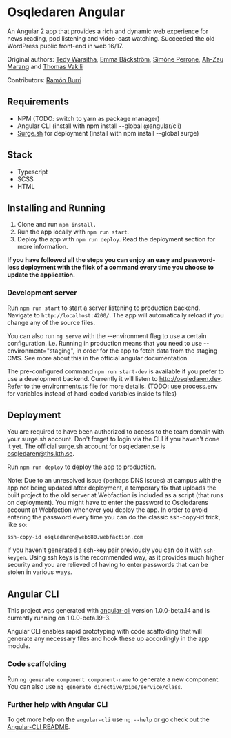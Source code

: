 # Osqledaren Angular
An Angular 2 app that provides a rich and dynamic web experience for news reading, pod listening and video-cast watching. Succeeded the old WordPress public front-end in web 16/17.

Original authors: [Tedy Warsitha](https://github.com/tedyw), [Emma Bäckström](https://github.com/emmabckstrm), [Simóne Perrone](https://github.com/simpison), [Ah-Zau Marang](https://github.com/AZNanoi) and [Thomas Vakili](https://github.com/touzen)

Contributors: [Ramón Burri](https://github.com/eLburro)

## Requirements

- NPM (TODO: switch to yarn as package manager)
- Angular CLI (install with npm install --global @angular/cli)
- [Surge.sh](https://surge.sh) for deployment (install with npm install --global surge)

## Stack
- Typescript
- SCSS
- HTML

## Installing and Running

1. Clone and run `npm install.`
2. Run the app locally with `npm run start`.
3. Deploy the app with `npm run deploy`. Read the deployment section for more information.

**If you have followed all the steps you can enjoy an easy and password-less deployment with the flick of a command every time you choose to update the application.**

### Development server
Run `npm run start` to start a server listening to production backend. Navigate to `http://localhost:4200/`. The app will automatically reload if you change any of the source files.

You can also run `ng serve` with the --environment flag to use a certain configuration. i.e. Running in production means that you need to use --environment="staging", in order for the app to fetch data from the staging CMS. See more about this in the official angular documentation.

The pre-configured command `npm run start-dev` is available if you prefer to use a development backend. Currently it will listen to http://osqledaren.dev. Refer to the environments.ts file for more details. (TODO: use process.env for variables instead of hard-coded variables inside ts files)

## Deployment

You are required to have been authorized to access to the team domain with your surge.sh account. Don't forget to login via the CLI if you haven't done it yet. The official surge.sh account for osqledaren.se is osqledaren@ths.kth.se.

Run `npm run deploy` to deploy the app to production. 

Note: Due to an unresolved issue (perhaps DNS issues) at campus with the app not being updated after deployment, a temporary fix that uploads the built project to the old server at Webfaction is included as a script (that runs on deployment).
You might have to enter the password to Osqledarens account at Webfaction whenever you deploy the app. In order to avoid entering the password every time you can do the classic ssh-copy-id trick, like so:

`ssh-copy-id osqledaren@web580.webfaction.com`

If you haven't generated a ssh-key pair previously you can do it with `ssh-keygen`. 
Using ssh keys is the recommended way, as it provides much higher security and you are relieved of having to enter passwords that can be stolen in various ways.


## Angular CLI

This project was generated with [angular-cli](https://github.com/angular/angular-cli) version 1.0.0-beta.14 and is currently running on 1.0.0-beta.19-3.

Angular CLI enables rapid prototyping with code scaffolding that will generate any necessary files and hook these up accordingly in the app module.


### Code scaffolding

Run `ng generate component component-name` to generate a new component. You can also use `ng generate directive/pipe/service/class`.

### Further help with Angular CLI

To get more help on the `angular-cli` use `ng --help` or go check out the [Angular-CLI README](https://github.com/angular/angular-cli/blob/master/README.md).
